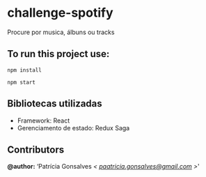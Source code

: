 # challenge-spotify

Procure por musica, álbuns ou tracks

## To run this project use:
```
npm install

npm start
```

## Bibliotecas utilizadas

* Framework: React
* Gerenciamento de estado: Redux Saga

## Contributors

**@author:** ‘Patrícia Gonsalves *< [paatricia.gonsalves@gmail.com](mailto:paatricia.gonsalves@gmail.com) >*' 



